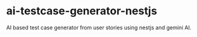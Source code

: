 # ai-testcase-generator-nestjs
AI based test case generator from user stories using nestjs and gemini AI. 
